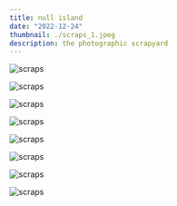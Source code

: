 ```yaml
---
title: null island
date: "2022-12-24"
thumbnail: ./scraps_1.jpeg
description: the photographic scrapyard
---
```


<div class="kg-card kg-image-card kg-width-card">

![scraps](./scraps_1.jpeg)

</div>
<div class="kg-card kg-image-card kg-width-card">

![scraps](./scraps_2.jpeg)

</div>
<div class="kg-card kg-image-card kg-width-card">

![scraps](./scraps_3.jpeg)

</div>
<div class="kg-card kg-image-card kg-width-card">

![scraps](./scraps_4.jpeg)

</div>
<div class="kg-card kg-image-card kg-width-card">

![scraps](./scraps_5.jpeg)

</div>
<div class="kg-card kg-image-card kg-width-card">

![scraps](./scraps_6.jpeg)

</div>
<div class="kg-card kg-image-card kg-width-card">

![scraps](./scraps_7.jpeg)

</div>
<div class="kg-card kg-image-card kg-width-card">

![scraps](./scraps_8.jpeg)

</div>
